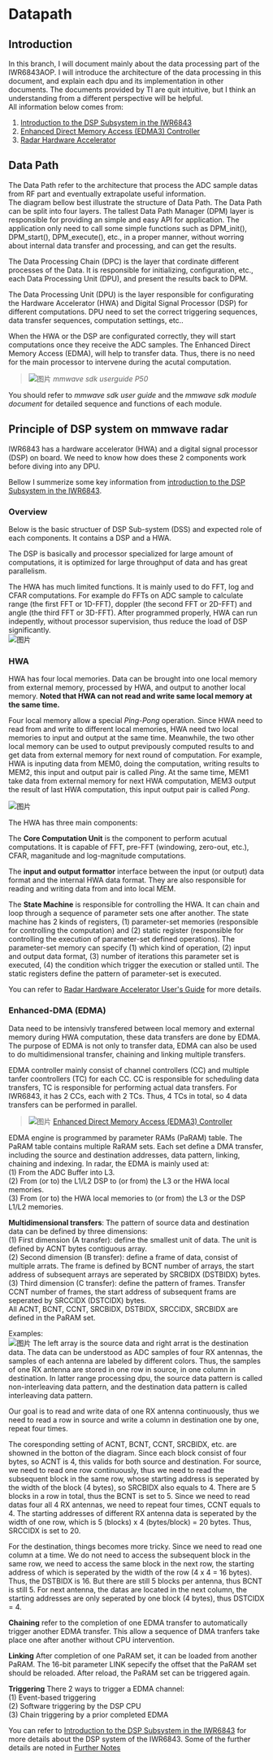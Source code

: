 # Datapath

## Introduction
In this branch, I will document mainly about the data processing part of the IWR6843AOP. I will introduce the architecture of the data processing in this document, and explain each dpu and its implementation in other documents. The documents provided by TI are quit intuitive, but I think an understanding from a different perspective will be helpful.  
All information below comes from:  
1) [Introduction to the DSP Subsystem in the IWR6843](https://www.ti.com/lit/an/swra621/swra621.pdf)  
2) [Enhanced Direct Memory Access (EDMA3) Controller](https://www.ti.com/lit/ug/sprugs5b/sprugs5b.pdf)  
3) [Radar Hardware Accelerator](https://www.ti.com/lit/ug/swru526b/swru526b.pdf)  
  
## Data Path
The Data Path refer to the architecture that process the ADC sample datas from RF part and eventually extrapolate useful information.  
The diagram bellow best illustrate the structure of Data Path. The Data Path can be split into four layers. The tallest Data Path Manager (DPM) layer is responsible for providing an simple and easy API for application. The application only need to call some simple functions such as DPM_init(), DPM_start(), DPM_execute(), etc., in a proper manner, without worring about internal data transfer and processing, and can get the results.  
  
The Data Processing Chain (DPC) is the layer that cordinate different processes of the Data. It is responsible for initializing, configuration, etc., each Data Processing Unit (DPU), and present the results back to DPM.  
  
The Data Processing Unit (DPU) is the layer responsible for configurating the Hardware Accelerator (HWA) and Digital Signal Processor (DSP) for different computations. DPU need to set the correct triggering sequences, data transfer sequences, computation settings, etc..  
  
When the HWA or the DSP are configurated correctly, they will start computations once they receive the ADC samples. The Enhanced Direct Memory Access (EDMA), will help to transfer data. Thus, there is no need for the main processor to intervene during the acutal computation.
>![图片](https://user-images.githubusercontent.com/85469000/168749740-30ee4d2c-2009-47d5-a890-1e2a991a9d72.png)
*mmwave sdk userguide P50*  
  
You should refer to *mmwave sdk user guide* and the *mmwave sdk module document* for detailed sequence and functions of each module.

## Principle of DSP system on mmwave radar  
IWR6843 has a hardware accelerator (HWA) and a digital signal processor (DSP) on board. We need to know how does these 2 components work before diving into any DPU.  
  
Bellow I summerize some key information from [introduction to the DSP Subsystem in the IWR6843](https://www.ti.com/lit/pdf/swra621). 
  
### Overview
Below is the basic structuer of DSP Sub-system (DSS) and expected role of each components. It contains a DSP and a HWA.  
  
The DSP is basically and processor specialized for large amount of computations, it is optimized for large throughput of data and has great parallelism.  
  
The HWA has much limited functions. It is mainly used to do FFT, log and CFAR computations. For example do FFTs on ADC sample to calculate range (the first FFT or 1D-FFT), doppler (the second FFT or 2D-FFT) and angle (the third FFT or 3D-FFT). After programmed properly, HWA can run indepently, without processor supervision, thus reduce the load of DSP significantly.  
![图片](https://user-images.githubusercontent.com/85469000/168815921-02bae905-6ceb-4b39-91f4-133ce56bc48c.png)

### HWA
HWA has four local memories. Data can be brought into one local memory from external memory, processed by HWA, and output to another local memory. **Noted that HWA can not read and write same local memory at the same time.**  
  
Four local memory allow a special *Ping-Pong* operation. Since HWA need to read from and write to different local memories, HWA need two local memories to input and output at the same time. Meanwhile, the two other local memory can be used to output previpously computed results to and get data from external memory for next round of computation. For example, HWA is inputing data from MEM0, doing the computation, writing results to MEM2, this input and output pair is called *Ping*. At the same time, MEM1 take data from external memory for next HWA computation, MEM3 output the result of last HWA computation, this input output pair is called *Pong*.

![图片](https://user-images.githubusercontent.com/85469000/168817727-aa274abd-9420-4955-8b9f-82aa5f0c4845.png)

The HWA has three main components:  
  
The **Core Computation Unit** is the component to perform acutual computations. It is capable of FFT, pre-FFT (windowing, zero-out, etc.), CFAR, maganitude and log-magnitude computations.  
  
The **input and output formattor** interface between the input (or output) data format and the internal HWA data format. They are also responsible for reading and writing data from and into local MEM.  
  
The **State Machine**  is responsible for controlling the HWA. It can chain and loop through a sequence of parameter sets one after another. The state machine has 2 kinds of registers, (1) parameter-set memories (responsible for controlling the computation) and (2) static register (responsible for controlling the execution of parameter-set defined operations). The parameter-set memory can specify (1) which kind of operation, (2) input and output data format, (3) number of iterations this parameter set is executed, (4) the condition which trigger the execution or stalled until. The static registers define the pattern of parameter-set is executed.

You can refer to [Radar Hardware Accelerator User's Guide](http://www.ti.com/lit/pdf/SWRU526) for more details.  
  
### Enhanced-DMA (EDMA)
  
Data need to be intensivly transfered between local memory and external memory during HWA computation, these data transfers are done by EDMA. The purpose of EDMA is not only to transfer data, EDMA can also be used to do multidimensional transfer, chaining and linking multiple transfers.  
  
EDMA controller mainly consist of channel controllers (CC) and multiple tanfer coontrollers (TC) for each CC. CC is responsible for scheduling data transfers, TC is responsible for performing actual data transfers. For IWR6843, it has 2 CCs, each with 2 TCs. Thus, 4 TCs in total, so 4 data transfers can be performed in parallel.
> ![图片](https://user-images.githubusercontent.com/85469000/169446499-f7370280-de40-4908-a6b3-6cf43e8a9793.png)
> [Enhanced Direct Memory Access (EDMA3) Controller](https://www.ti.com/lit/ug/sprugs5b/sprugs5b.pdf)  
  
EDMA engine is programmed by parameter RAMs (PaRAM) table. The PaRAM table contains multiple RaRAM sets. Each set define a DMA transfer, including the source and destination addresses, data pattern, linking, chaining and indexing. In radar, the EDMA is mainly used at:  
(1) From the ADC Buffer into L3.  
(2) From (or to) the L1/L2 DSP to (or from) the L3 or the HWA local memories.  
(3) From (or to) the HWA local memories to (or from) the L3 or the DSP L1/L2 memories.  
  
**Multidimensional transfers**: The pattern of source data and destination data can be defined by three dimensions:  
(1) First dimension (A transfer): define the smallest unit of data. The unit is defined by ACNT bytes contiguous array.  
(2) Second dimension (B transfer): define a frame of data, consist of multiple arrats. The frame is defined by BCNT number of arrays, the start address of subsequent arrays are seperated by SRCBIDX (DSTBIDX) bytes.  
(3) Third dimension (C transfer): define the pattern of frames. Transfer CCNT number of frames, the start address of subsequent frams are seperated by SRCCIDX (DSTCIDX) bytes.  
All ACNT, BCNT, CCNT, SRCBIDX, DSTBIDX, SRCCIDX, SRCBIDX are defined in the PaRAM set.  
  
Examples:  
![图片](https://user-images.githubusercontent.com/85469000/169450781-db375ca0-26ff-45c5-8aff-7633c945115f.png)
The left array is the source data and right arrat is the destination data. The data can be understood as ADC samples of four RX antennas, the samples of each antenna are labeled by different colors. Thus, the samples of one RX antenna are stored in one row in source, in one column in destination. In latter range processing dpu, the source data pattern is called non-interleaving data pattern, and the destination data pattern is called interleaving data pattern.  
  
Our goal is to read and write data of one RX antenna continuously, thus we need to read a row in source and write a column in destination one by one, repeat four times.  
  
The coresponding setting of ACNT, BCNT, CCNT, SRCBIDX, etc. are showned in the botton of the diagram. Since each block consist of four bytes, so ACNT is 4, this valids for both source and destination. For source, we need to read one row continuously, thus we need to read the subsequent block in the same row, whose starting address is seperated by the width of the block (4 bytes), so SRCBIDX also equals to 4. There are 5 blocks in a row in total, thus the BCNT is set to 5. Since we need to read datas four all 4 RX antennas, we need to repeat four times, CCNT equals to 4. The starting addresses of different RX antenna data is seperated by the width of one row, which is 5 (blocks) x 4 (bytes/block) = 20 bytes. Thus, SRCCIDX is set to 20.
  
For the destination, things becomes more tricky. Since we need to read one column at a time. We do not need to access the subsequent block in the same row, we need to access the same block in the next row, the starting address of which is seperated by the width of the row (4 x 4 = 16 bytes). Thus, the DSTBIDX is 16. But there are still 5 blocks per antenna, thus BCNT is still 5. For next antenna, the datas are located in the next column, the starting addresses are only seperated by one block (4 bytes), thus DSTCIDX = 4.  
  
**Chaining** refer to the completion of one EDMA transfer to automatically trigger another EDMA transfer. This allow a sequence of DMA tranfers take place one after another without CPU intervention.  
  
**Linking** After completion of one PaRAM set, it can be loaded from another PaRAM. The 16-bit parameter LINK sepecify the offset that the PaRAM set should be reloaded. After reload, the PaRAM set can be triggered again.  
  
**Triggering** There 2 ways to trigger a EDMA channel:  
(1) Event-based triggering  
(2) Software triggering by the DSP CPU  
(3) Chain triggering by a prior completed EDMA  
  
You can refer to [Introduction to the DSP Subsystem in the IWR6843](https://www.ti.com/lit/an/swra621/swra621.pdf) for more details about the DSP system of the IWR6843. Some of the further details are noted in [Further Notes](https://github.com/pauloohaha/mmwave-radar-from-first-taste-to-give-up/blob/f66af5eda00a5ab0f3cbe489a41df3ee5c79dc40/Further%20notes%20on%20Introduction%20to%20the%20DSP%20Subsystem%20in%20the%20IWR6843.md)
